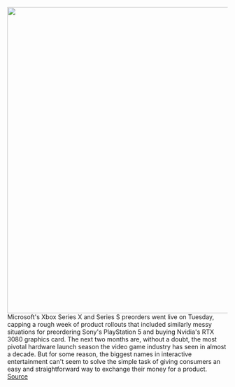 <img src='https://cdn.vox-cdn.com/thumbor/YbIKilasN6vo0AJZLZyaSsQGspo=/0x0:2040x1351/1200x675/filters:focal(755x498:1081x824)/cdn.vox-cdn.com/uploads/chorus_image/image/67456742/twarren_200909_4184_0016.0.0.jpg' width='700px' /><br/>
Microsoft's Xbox Series X and Series S preorders went live on Tuesday, capping a rough week of product rollouts that included similarly messy situations for preordering Sony's PlayStation 5 and buying Nvidia's RTX 3080 graphics card. The next two months are, without a doubt, the most pivotal hardware launch season the video game industry has seen in almost a decade. But for some reason, the biggest names in interactive entertainment can't seem to solve the simple task of giving consumers an easy and straightforward way to exchange their money for a product.
<a href='https://www.theverge.com/21451144/sony-ps5-preorder-microsoft-xbox-series-x-nvidia-rtx-3080-mess'> Source <a/>